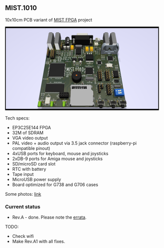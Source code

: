 ## MIST.1010
10x10cm PCB variant of [MIST FPGA](https://github.com/mist-devel/mist-board/wiki) project

[![photo](out/pcb3d.rev.A.png)](out/pcb3d.rev.A.png?raw=true)

Tech specs:
- EP3C25E144 FPGA
- 32M of SDRAM
- VGA video output
- PAL video + audio output via 3.5 jack connector (raspberry-pi compatible pinout)
- 4xUSB ports for keyboard, mouse and joysticks
- 2xDB-9 ports for Amiga mouse and joysticks
- SD/microSD card slot
- RTC with battery
- Tape input
- MicroUSB power supply
- Board optimized for G738 and G706 cases

Some photos: [link](https://cloud.err200.net/index.php/s/73TR85tYZkMm8Ax?path=%2Fmist1010)

### Current status
* Rev.A - done. Please note the [errata](pcb/rev.A/ERRATA.txt).

TODO:
- Check wifi
- Make Rev.A1 with all fixes.
